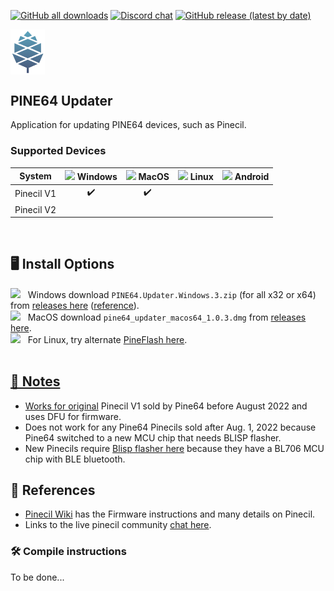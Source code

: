 [![GitHub all downloads](https://img.shields.io/github/downloads/pine64/pine64_updater/total?color=5791ac&logo=docusign&logoColor=white)](https://github.com/pine64/pine64_updater/releases/tag/1.0.3)
[![Discord chat](https://img.shields.io/discord/463237927984693259?label=pine64_chat&style=flat&color=5791ac)](https://discord.gg/pine64)
[![GitHub release (latest by date)](https://img.shields.io/github/v/release/pine64/pine64_updater?color=5791ac)](https://github.com/pine64/pine64_updater/releases/tag/1.0.3)
<br clear="both">

<img src="./assets/img/Gradient-white-blue-03.png" align="left" width="55" ><br clear="left" />
## PINE64 Updater

Application for updating PINE64 devices, such as Pinecil.
<br clear="left">

### Supported Devices 
 | System  | <img width="15" src="https://cdn.simpleicons.org/Windows11/000000" /> Windows | <img width="15" src="https://cdn.simpleicons.org/Apple" /> MacOS| <img width="17" src="https://cdn.simpleicons.org/Linux/000000" /> Linux| <img width="15" src="https://cdn.simpleicons.org/Android/000000" /> Android |
 | :-----: | :-----: | :--: | :--: | :-----: |
 | Pinecil V1  |:heavy_check_mark:|:heavy_check_mark:|    |   |
 | Pinecil V2  |     |     |       |
 <br>

## 🖥️ Install Options

<img width="19" src="https://cdn.simpleicons.org/Windows11/000000" /> &nbsp; Windows download `PINE64.Updater.Windows.3.zip` (for all x32 or x64) from [releases here](https://github.com/pine64/pine64_updater/releases) ([reference](https://github.com/pine64/pine64_updater/issues/41#issuecomment-1159680531)).  
<img width="20" src="https://cdn.simpleicons.org/Apple" /> &nbsp; MacOS download `pine64_updater_macos64_1.0.3.dmg` from [releases here](https://github.com/pine64/pine64_updater/releases).  
<img width="20" src="https://cdn.simpleicons.org/Linux/000000" /> &nbsp; For Linux, try alternate [PineFlash here](https://github.com/River-Mochi/PineFlash).
<br><br>

 <a href="#">

## 🔖 Notes
- Works for [original](https://wiki.pine64.org/wiki/Pinecil#Authenticity) Pinecil V1 sold by Pine64 before August 2022 and uses DFU for firmware.
- Does not work for any Pine64 Pinecils sold after Aug. 1, 2022 because Pine64 switched to a new MCU chip that needs BLISP flasher.
- New Pinecils require [Blisp flasher here](https://github.com/pine64/blisp) because they have a BL706 MCU chip with BLE bluetooth.

## 📖 References
- [Pinecil Wiki](https://wiki.pine64.org/wiki/Pinecil) has the Firmware instructions and many details on Pinecil.
- Links to the live pinecil community [chat here](https://wiki.pine64.org/wiki/Pinecil#Live_Community_Chat). 


### :hammer_and_wrench: Compile instructions

To be done...
